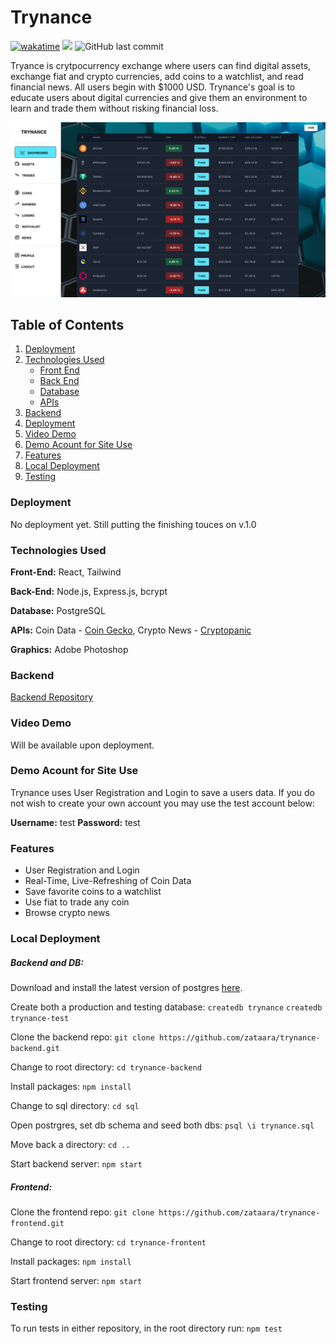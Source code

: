 # Trynance

[![wakatime](https://wakatime.com/badge/user/99e71179-209a-409a-b8bc-6612891d9ce9/project/9c23e643-6e01-4686-9b63-111f09932020.svg)](https://wakatime.com/badge/user/99e71179-209a-409a-b8bc-6612891d9ce9/project/9c23e643-6e01-4686-9b63-111f09932020) <img src="https://img.shields.io/github/languages/code-size/zataara/trynance-frontend"> ![GitHub last commit](https://img.shields.io/github/last-commit/zataara/trynance-frontend) 


Tryance is crytpocurrency exchange where users can find digital assets, exchange fiat and crypto currencies, add coins to a watchlist, and read financial news. All users begin with $1000 USD. Trynance's goal is to educate users about digital currencies and give them an environment to learn and trade them without risking financial loss.


<img src='./src/images/trynance.png'>


## Table of Contents
1. [Deployment](#Deployment)
2. [Technologies Used](#TechnologiesUsed)
    * [Front End](#FrontEnd)
    * [Back End](#BackEnd)
    * [Database](#Database)
    * [APIs](#APIs)
2. [Backend](#Backend)
3. [Deployment](#Deployment)
4. [Video Demo](#VideoDemo)
5. [Demo Acount for Site Use](#DemoAccountForSiteUse)
6. [Features](#Features)
7. [Local Deployment](#LocalDeployment)
8. [Testing](#Testing)

### <a name='Deployemnt'></a>Deployment
No deployment yet. Still putting the finishing touces on v.1.0

### <a name='TechnologiesUsed'></a>Technologies Used
<a name='FrontEnd'></a><b>Front-End:</b> React, Tailwind

<a name='BackEnd'></a><b>Back-End:</b> Node.js, Express.js, bcrypt

<a name='Database'></a><b>Database:</b> PostgreSQL

<a name='APIs'></a><b>APIs:</b> Coin Data - <a href='https://www.coingecko.com/en/api/documentation'>Coin Gecko</a>, Crypto News - <a href='https://cryptopanic.com/developers/api/'>Cryptopanic</a>

<a name='Graphics'></a><b>Graphics:</b> Adobe Photoshop

### <a name='Backend'></a> Backend
<a href='https://github.com/zataara/trynance-backend'>Backend Repository</a>


### <a name='VideoDemo'></a>Video Demo
Will be available upon deployment.


### <a name='DemoAccountForSiteUse'></a>Demo Acount for Site Use

Trynance uses User Registration and Login to save a users data. If you do not wish to create your own account you may use the test account below:

<b>Username:</b> test
<b>Password:</b> test

### <a name='Features'></a>Features
- User Registration and Login
- Real-Time, Live-Refreshing of Coin Data
- Save favorite coins to a watchlist
- Use fiat to trade any coin
- Browse crypto news

### <a name='LocalDeployment'></a>Local Deployment
##### Backend and DB:
Download and install the latest version of postgres <a href='https://www.postgresql.org/download/'>here</a>.

Create both a production and testing database:
`
createdb trynance
`
`
createdb trynance-test
`

Clone the backend repo:
`
git clone https://github.com/zataara/trynance-backend.git
`


Change to root directory:
`
cd trynance-backend
`

Install packages:
`
npm install
`

Change to sql directory:
`
cd sql
`

Open postrgres, set db schema and seed both dbs:
`
psql \i trynance.sql
`

Move back a directory:
`
cd ..
`

Start backend server:
`
npm start
`

##### Frontend:
Clone the frontend repo:
`
git clone https://github.com/zataara/trynance-frontend.git
`

Change to root directory:
`
cd trynance-frontent
`

Install packages:
`
npm install
`

Start frontend server:
`
npm start
`


### <a name='Testing'></a>Testing

To run tests in either repository, in the root directory run:
`
npm test
`
